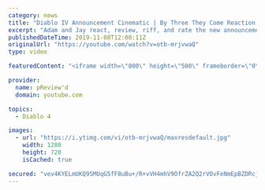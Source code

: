 ```yaml
---
category: news
title: "Diablo IV Announcement Cinematic | By Three They Come Reaction / Review / Rating"
excerpt: "Adam and Jay react, review, riff, and rate the new announcement cinematic everyone wanted to see last year at Blizzcon, Diablo IV 'By Three They Come'."
publishedDateTime: 2019-11-08T12:00:11Z
originalUrl: "https://youtube.com/watch?v=otb-mrjvwaQ"
type: video

featuredContent: "<iframe width=\"800\" height=\"500\" frameborder=\"0\" src=\"https://www.youtube.com/embed/otb-mrjvwaQ\" allow=\"accelerometer; autoplay; encrypted-media; gyroscope; picture-in-picture\" allowfullscreen></iframe>"

provider:
  name: pReview'd
  domain: youtube.com

topics:
  - Diablo 4

images:
  - url: "https://i.ytimg.com/vi/otb-mrjvwaQ/maxresdefault.jpg"
    width: 1280
    height: 720
    isCached: true

secured: "vev4KYELmUKQ9SMUqG5fF8uBu+/R+vVH4mhV9OfrZA2Q2rVOvFeNmEpBZDRcj2yf330UoiNxbWKaYe5WO98O5udZCkAvlzAvU6jRrVWAeLMOHokEz1uJg6pQzLN48+LVwqLhgqwMqX82z5XsQls0ts5WbbmAkNkWY/ixOGwdSXtJnlUuTyTNXl+HUIqwScGS1I3TEwdRpQfZ/don9l17IW0BHW+CARzWKZyGYzqypLu/L4KPFb6hpofUH3iRlMB31NqibVeqswGLfXvnB6dE8b5DOJDUrsPVe1iyMCvBgawiB2DplweVh7eBh3sRJT/7LFM/WnkUNm6bAAkRHJo/giaZWnfSUsP2RLFiYVyhjsfQOCzQaxVEYIG3fhVe3vCdePyJVoaMkOMUtUTLXbCeQ2FJNMFVt2sJabgQz8dJtsZz5laAOYahhBYgh1Fsg+rq;MIjs0ArHCEEPMFg3oCIurw=="
---
```


